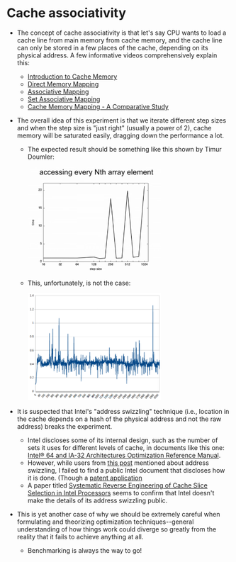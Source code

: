 # Cache associativity

* The concept of cache associativity is that let's say CPU wants to load a cache line from main memory from
cache memory, and the cache line can only be stored in a few places of the cache, depending on its physical address. 
A few informative videos comprehensively explain this:
  * [Introduction to Cache Memory](https://www.youtube.com/watch?v=Ez_kyBS-y5w)
  * [Direct Memory Mapping](https://www.youtube.com/watch?v=V_QS1HzJ8Bc)
  * [Associative Mapping](https://www.youtube.com/watch?v=uwnsMaH-iV0)
  * [Set Associative Mapping](https://www.youtube.com/watch?v=KhAh6thw_TI)
  * [Cache Memory Mapping - A Comparative Study](https://www.youtube.com/watch?v=e8RCnG2ibJk)

* The overall idea of this experiment is that we iterate different step sizes and
when the step size is "just right" (usually a power of 2), cache memory will be saturated easily, dragging down
the performance a lot.
  * The expected result should be something like this shown by Timur Doumler:

    <img src="./assets/expected-results.png" width="300px"/>

  * This, unfortunately, is not the case:

    <img src="./assets/experiment-results.png" width="300px"/>

* It is suspected that Intel's "address swizzling" technique (i.e., location in the cache
depends on a hash of the physical address and not the raw address) breaks the experiment. 

  * Intel discloses some of its internal design, such as the number of sets it uses
  for different levels of cache, in documents like this one:
  [Intel® 64 and IA-32 Architectures Optimization Reference Manual](https://cdrdv2-public.intel.com/671488/248966_software_optimization_manual.pdf).
  * However, while users from [this post](https://stackoverflow.com/questions/74260504/why-i-cant-observe-the-effect-of-4-8-way-set-associative-cache-in-my-test-code/74261276?noredirect=1#comment131171636_74261276)
  mentioned about address swizzling, I failed to find a public Intel document that
  discloses how it is done. (Though a [patent application](https://patents.google.com/patent/US20150089183A1/en)
  * A paper titled [Systematic Reverse Engineering of Cache Slice Selection in Intel Processors](https://eprint.iacr.org/2015/690.pdf)
  seems to confirm that Intel doesn't make the details of its address swizzling public.

* This is yet another case of why we should be extremely careful when formulating and theorizing optimization
techniques--general understanding of how things work could diverge so greatly from the reality that
it fails to achieve anything at all.
  * Benchmarking is always the way to go!